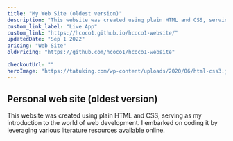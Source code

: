 ```yaml
---
title: "My Web Site (oldest version)"
description: "This website was created using plain HTML and CSS, serving as my introduction to the world of web development."
custom_link_label: "Live App"
custom_link: "https://hcoco1.github.io/hcoco1-website/"
updatedDate: "Sep 1 2022"
pricing: "Web Site"
oldPricing: "https://github.com/hcoco1/hcoco1-website"

checkoutUrl: ""
heroImage: "https://tatuking.com/wp-content/uploads/2020/06/html-css3.jpg"
---
```


## Personal web site (oldest version)

This website was created using plain HTML and CSS, serving as my introduction to the world of web development. I embarked on coding it by leveraging various literature resources available online.